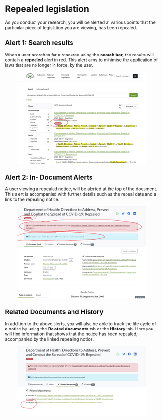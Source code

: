 # Repealed legislation



As you conduct your research, you will be alerted at various points that the particular piece of legislation you are viewing, has been repealed.

## Alert 1: Search results&#x20;

When a user searches for a resource using the **search bar,** the results will contain a **repealed** alert in red. This alert aims to minimise the application of laws that are no longer in force, by the user.&#x20;

<figure><img src="../.gitbook/assets/seylii--IMG_0237 2.jpg" alt=""><figcaption></figcaption></figure>



## Alert 2: In- Document Alerts&#x20;

A user viewing a repealed notice, will be alerted at the top  of the document. This alert is accompanied with further details such as the repeal date and a link to the repealing notice.&#x20;

<figure><img src="../.gitbook/assets/seylii--IMG_0235 2 (2).jpg" alt=""><figcaption></figcaption></figure>

## Related Documents and History

In addition to the above alerts, you will also be able to track the life cycle of a notice by using the **Related documents** tab or the **History** tab. Here you will find information that shows that the notice has been repealed, accompanied by the linked repealing notice.



<figure><img src="../.gitbook/assets/seylii--IMG_0236 3.jpg" alt=""><figcaption></figcaption></figure>
